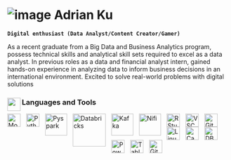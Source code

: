 # ![image](https://user-images.githubusercontent.com/118182900/224830312-dbf38809-f099-4f09-b598-68e6ed5f9f81.png) Adrian Ku

**`Digital enthusiast (Data Analyst/Content Creator/Gamer)`**

As a recent graduate from a Big Data and Business Analytics program, possess technical skills and analytical skill sets required to excel as a data analyst. In previous roles as a data and financial analyst intern, gained hands-on experience in analyzing data to inform business decisions in an international environment. Excited to solve real-world problems with digital solutions

### <img align = "left" width = "30px" src = "https://user-images.githubusercontent.com/118182900/224840048-246a5a06-4abb-4be2-820c-318aeb564e5f.png"> Languages and Tools

<img align="left" alt="MongoDB" width="30px" style="padding-right:10px;" 
src="https://cdn.jsdelivr.net/gh/devicons/devicon/icons/mongodb/mongodb-original.svg" />
<img align="left" alt="Python" width="30px" style="padding-right:10px;" src="https://cdn.jsdelivr.net/gh/devicons/devicon/icons/python/python-original.svg" />
<img align="left" alt="Pyspark" width="50px" style="padding-right:10px;" src="https://upload.wikimedia.org/wikipedia/commons/f/f3/Apache_Spark_logo.svg" />
<img align="left" alt="Databricks" width="75px" style="padding-right:10px;" src="https://upload.wikimedia.org/wikipedia/commons/6/63/Databricks_Logo.png" />
<img align="left" alt="Kafka" width="50px" style="padding-right:10px;" src="https://cdn.jsdelivr.net/gh/devicons/devicon/icons/apachekafka/apachekafka-original-wordmark.svg" />
<img align="left" alt="Nifi" width="50px" style="padding-right:10px;" src="https://upload.wikimedia.org/wikipedia/commons/f/ff/Apache-nifi-logo.svg" />
<img align="left" alt="RStudio" width="30px" style="padding-right:10px;" src="https://cdn.jsdelivr.net/gh/devicons/devicon/icons/rstudio/rstudio-original.svg" />
<img align="left" alt="VSCode" width="30px" style="padding-right:10px;" src="https://cdn.jsdelivr.net/gh/devicons/devicon/icons/vscode/vscode-original.svg" />
<img align="left" alt="Git" width="30px" style="padding-right:10px;" src="https://cdn.jsdelivr.net/gh/devicons/devicon/icons/git/git-original.svg" />
<img align="left" alt="Linux" width="30px" style="padding-right:10px;" src="https://cdn.jsdelivr.net/gh/devicons/devicon/icons/linux/linux-original.svg" />
<img align="left" alt="Canva" width="30px" style="padding-right:10px;" src="https://cdn.jsdelivr.net/gh/devicons/devicon/icons/canva/canva-original.svg" />
<img align="left" alt="DBeaver" width="30px" style="padding-right:10px;" src="https://upload.wikimedia.org/wikipedia/commons/b/b5/DBeaver_logo.svg" />
<img align="left" alt="PowerBI" width="30px" style="padding-right:10px;" src="https://upload.wikimedia.org/wikipedia/commons/c/cf/New_Power_BI_Logo.svg" />
<img align="left" alt="Tableau" width="30px" style="padding-right:10px;" src="https://upload.wikimedia.org/wikipedia/commons/4/42/TableauLogo.jpg" />
<img align="left" alt="GitHub" width="30px" style="padding-right:10px;" src="https://cdn.jsdelivr.net/gh/devicons/devicon/icons/github/github-original.svg" />
#

